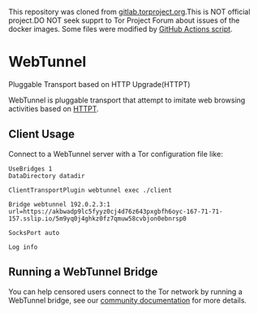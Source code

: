 This repository was cloned from [gitlab.torproject.org](https://gitlab.torproject.org/tpo/anti-censorship/pluggable-transports/webtunnel).This is NOT official project.DO NOT seek supprt to Tor Project Forum about issues of the docker images. Some files were modified by [GitHub Actions script](https://github.com/misakazip/Tor-WebTunnel-Docker/blob/main/.github/workflows/sync_from_gitlab.yml).
# WebTunnel

Pluggable Transport based on HTTP Upgrade(HTTPT)

WebTunnel is pluggable transport that attempt to imitate web browsing activities based on [HTTPT](https://censorbib.nymity.ch/#Frolov2020b).

## Client Usage
Connect to a WebTunnel server with a Tor configuration file like:
```
UseBridges 1
DataDirectory datadir

ClientTransportPlugin webtunnel exec ./client

Bridge webtunnel 192.0.2.3:1 url=https://akbwadp9lc5fyyz0cj4d76z643pxgbfh6oyc-167-71-71-157.sslip.io/5m9yq0j4ghkz0fz7qmuw58cvbjon0ebnrsp0

SocksPort auto

Log info
```
## Running a WebTunnel Bridge

You can help censored users connect to the Tor network by running a WebTunnel bridge, see our [community documentation](https://community.torproject.org/relay/setup/webtunnel/) for more details.
